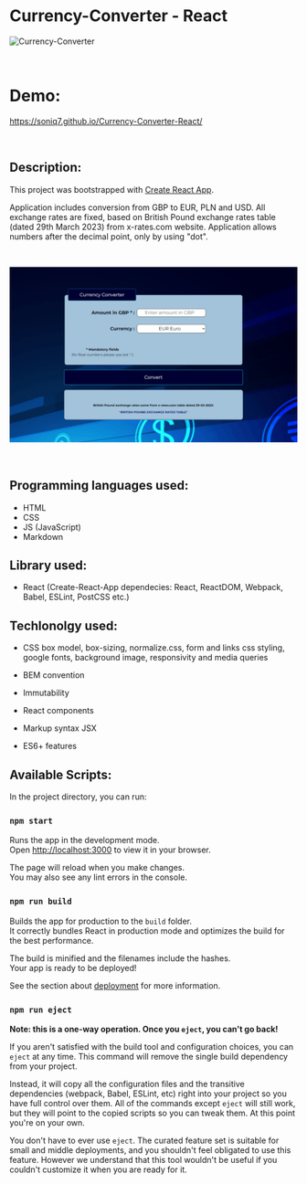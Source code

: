 # Currency-Converter - React

![Currency-Converter](https://i.postimg.cc/QCqWK374/Currency-converter.gif)

<br />

# Demo:

https://soniq7.github.io/Currency-Converter-React/

<br />

## Description:

This project was bootstrapped with [Create React App](https://github.com/facebook/create-react-app).

Application includes conversion from GBP to EUR, PLN and USD. 
All exchange rates are fixed, based on British Pound exchange rates table (dated 29th March 2023) from x-rates.com website.
Application allows numbers after the decimal point, only by using "dot".

<br />

![Presentation](https://github.com/Soniq7/Currency-Converter-React/blob/main/public/images/presentation-React.gif?raw=true)

<br />

## Programming languages used:

- HTML
- CSS
- JS (JavaScript)
- Markdown

## Library used:
- React (Create-React-App dependecies: React, ReactDOM, Webpack, Babel, ESLint, PostCSS etc.)

## Techlonolgy used:

 - CSS box model, box-sizing, normalize.css, form and links css styling, google fonts, background image, responsivity and media queries

 - BEM convention
 - Immutability
 - React components
 - Markup syntax JSX
 - ES6+ features

## Available Scripts:

In the project directory, you can run:

### `npm start`

Runs the app in the development mode.\
Open [http://localhost:3000](http://localhost:3000) to view it in your browser.

The page will reload when you make changes.\
You may also see any lint errors in the console.

### `npm run build`

Builds the app for production to the `build` folder.\
It correctly bundles React in production mode and optimizes the build for the best performance.

The build is minified and the filenames include the hashes.\
Your app is ready to be deployed!

See the section about [deployment](https://facebook.github.io/create-react-app/docs/deployment) for more information.

### `npm run eject`

**Note: this is a one-way operation. Once you `eject`, you can't go back!**

If you aren't satisfied with the build tool and configuration choices, you can `eject` at any time. This command will remove the single build dependency from your project.

Instead, it will copy all the configuration files and the transitive dependencies (webpack, Babel, ESLint, etc) right into your project so you have full control over them. All of the commands except `eject` will still work, but they will point to the copied scripts so you can tweak them. At this point you're on your own.

You don't have to ever use `eject`. The curated feature set is suitable for small and middle deployments, and you shouldn't feel obligated to use this feature. However we understand that this tool wouldn't be useful if you couldn't customize it when you are ready for it.

